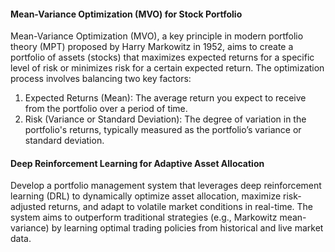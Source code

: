 ####  Mean-Variance Optimization (MVO) for Stock Portfolio

Mean-Variance Optimization (MVO), a key principle in modern portfolio theory (MPT) proposed by Harry Markowitz in 1952, aims to create a portfolio of assets (stocks) that maximizes expected returns for a specific level of risk or minimizes risk for a certain expected return.
The optimization process involves balancing two key factors:
1.	Expected Returns (Mean): The average return you expect to receive from the portfolio over a period of time.
2.	Risk (Variance or Standard Deviation): The degree of variation in the portfolio's returns, typically measured as the portfolio’s variance or standard deviation.

####   Deep Reinforcement Learning for Adaptive Asset Allocation

Develop a portfolio management system that leverages deep reinforcement learning (DRL) to dynamically optimize asset allocation, maximize risk-adjusted returns, and adapt to volatile market conditions in real-time. 
The system aims to outperform traditional strategies (e.g., Markowitz mean-variance) by learning optimal trading policies from historical and live market data.  
